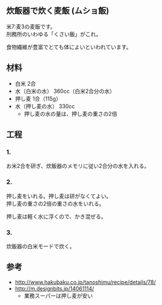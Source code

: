 炊飯器で炊く麦飯 (ムショ飯)
--

米7:麦3の麦飯です。  
刑務所のいわゆる「くさい飯」がこれ。

食物繊維が豊富でとても体によいといわれています。

材料
--

* 白米 2合
* 水（白米の水） 360cc（白米2合分の水）
* 押し麦 1合（115g）
* 水（押し麦の水） 330cc
  * 押し麦の水の量は、押し麦の重さの2倍

工程
--

### 1.

お米2合を研ぎ、炊飯器のメモリに従い2合分の水を入れる。

### 2.

押し麦をいれる。押し麦は研がなくてよい。  
押し麦の重さの2倍の重さの水をいれる。

押し麦は軽く水に浮くので、かき混ぜる。

### 3.

炊飯器の白米モードで炊く。

参考
--

* http://www.hakubaku.co.jp/tanoshimu/recipe/details/78/
* http://m.designbits.jp/14061114/
  * 業務スーパーは押し麦が安い
